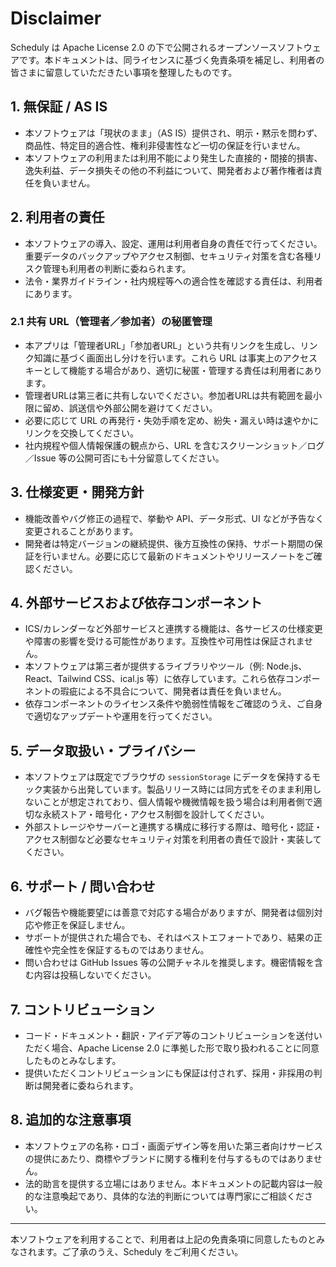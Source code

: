 # Disclaimer

Scheduly は Apache License 2.0 の下で公開されるオープンソースソフトウェアです。本ドキュメントは、同ライセンスに基づく免責条項を補足し、利用者の皆さまに留意していただきたい事項を整理したものです。

## 1. 無保証 / AS IS

- 本ソフトウェアは「現状のまま」（AS IS）提供され、明示・黙示を問わず、商品性、特定目的適合性、権利非侵害性など一切の保証を行いません。
- 本ソフトウェアの利用または利用不能により発生した直接的・間接的損害、逸失利益、データ損失その他の不利益について、開発者および著作権者は責任を負いません。

## 2. 利用者の責任

- 本ソフトウェアの導入、設定、運用は利用者自身の責任で行ってください。重要データのバックアップやアクセス制御、セキュリティ対策を含む各種リスク管理も利用者の判断に委ねられます。
- 法令・業界ガイドライン・社内規程等への適合性を確認する責任は、利用者にあります。

### 2.1 共有 URL（管理者／参加者）の秘匿管理

- 本アプリは「管理者URL」「参加者URL」という共有リンクを生成し、リンク知識に基づく画面出し分けを行います。これら URL は事実上のアクセスキーとして機能する場合があり、適切に秘匿・管理する責任は利用者にあります。
- 管理者URLは第三者に共有しないでください。参加者URLは共有範囲を最小限に留め、誤送信や外部公開を避けてください。
- 必要に応じて URL の再発行・失効手順を定め、紛失・漏えい時は速やかにリンクを交換してください。
- 社内規程や個人情報保護の観点から、URL を含むスクリーンショット／ログ／Issue 等の公開可否にも十分留意してください。

## 3. 仕様変更・開発方針

- 機能改善やバグ修正の過程で、挙動や API、データ形式、UI などが予告なく変更されることがあります。
- 開発者は特定バージョンの継続提供、後方互換性の保持、サポート期間の保証を行いません。必要に応じて最新のドキュメントやリリースノートをご確認ください。

## 4. 外部サービスおよび依存コンポーネント

- ICS/カレンダーなど外部サービスと連携する機能は、各サービスの仕様変更や障害の影響を受ける可能性があります。互換性や可用性は保証されません。
- 本ソフトウェアは第三者が提供するライブラリやツール（例: Node.js、React、Tailwind CSS、ical.js 等）に依存しています。これら依存コンポーネントの瑕疵による不具合について、開発者は責任を負いません。
- 依存コンポーネントのライセンス条件や脆弱性情報をご確認のうえ、ご自身で適切なアップデートや運用を行ってください。

## 5. データ取扱い・プライバシー

- 本ソフトウェアは既定でブラウザの `sessionStorage` にデータを保持するモック実装から出発しています。製品リリース時には同方式をそのまま利用しないことが想定されており、個人情報や機微情報を扱う場合は利用者側で適切な永続ストア・暗号化・アクセス制御を設計してください。
- 外部ストレージやサーバーと連携する構成に移行する際は、暗号化・認証・アクセス制御など必要なセキュリティ対策を利用者の責任で設計・実装してください。

## 6. サポート / 問い合わせ

- バグ報告や機能要望には善意で対応する場合がありますが、開発者は個別対応や修正を保証しません。
- サポートが提供された場合でも、それはベストエフォートであり、結果の正確性や完全性を保証するものではありません。
- 問い合わせは GitHub Issues 等の公開チャネルを推奨します。機密情報を含む内容は投稿しないでください。

## 7. コントリビューション

- コード・ドキュメント・翻訳・アイデア等のコントリビューションを送付いただく場合、Apache License 2.0 に準拠した形で取り扱われることに同意したものとみなします。
- 提供いただくコントリビューションにも保証は付されず、採用・非採用の判断は開発者に委ねられます。

## 8. 追加的な注意事項

- 本ソフトウェアの名称・ロゴ・画面デザイン等を用いた第三者向けサービスの提供にあたり、商標やブランドに関する権利を付与するものではありません。
- 法的助言を提供する立場にはありません。本ドキュメントの記載内容は一般的な注意喚起であり、具体的な法的判断については専門家にご相談ください。

---

本ソフトウェアを利用することで、利用者は上記の免責条項に同意したものとみなされます。ご了承のうえ、Scheduly をご利用ください。
